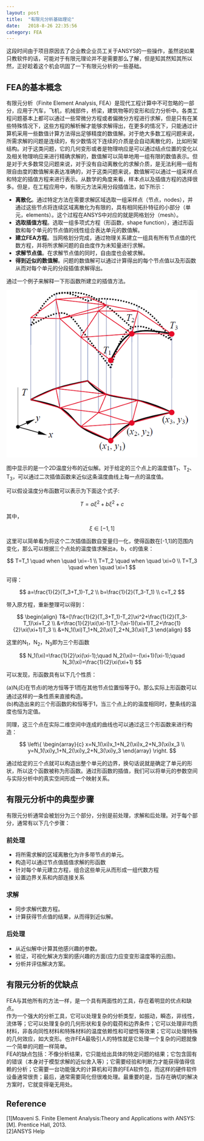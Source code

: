```yaml
---
layout: post
title:  "有限元分析基础理论"
date:   2018-8-26 22:35:56
category: FEA
---
```


这段时间由于项目原因去了企业教企业员工关于ANSYS的一些操作，虽然说如果只教软件的话，可能对于有限元理论并不是需要那么了解，但是知其然知其所以然，正好趁着这个机会巩固了一下有限元分析的一些基础。

## FEA的基本概念  
有限元分析（Finite Element Analysis, FEA）是现代工程计算中不可忽略的一部分，应用于汽车，飞机，机械部件，桥梁，建筑物等的变形和应力分析中。各类工程问题基本上都可以通过一些常微分方程或者偏微分方程进行求解，但是只有在某些特殊情况下，这些方程的解析解才能够求解得出，在更多的情况下，只能通过计算机采用一些数值计算方法得出足够精度的数值解。对于绝大多数工程问题来说，所需求解的问题是连续的，有少数情况下连续的介质是会自动离散化的，比如桁架结构。对于这类问题，它的几何变形或者是物理响应是可以通过结点位置的变化以及相关物理响应来进行精确求解的，数值解可以简单地用一组有限的数值表示。但是对于大多数常见问题来说，对于没有自动离散化的求解介质，是无法利用一组有限自由度的数值解来表达准确的，对于这类问题来说，数值解可以通过一组采样点和特定的插值方程来进行表示。从数学的角度来看，样本点以及插值方程的选择很多。但是，在工程应用中，有限元方法采用分段插值法，如下所示：  
- **离散化**。通过特定方法在需要求解区域选取一组采样点（节点，nodes），并通过这些节点将连续区域离散化为有限的，具有相同拓扑特征的小部分（单元，elements）。这个过程在ANSYS中对应的就是网格划分（mesh）。
- **选取插值方程**。选取一组多项式方程（形函数，shape function），通过形函数和每个单元的节点值的线性组合表达单元的数值解。
- **建立FEA方程**。当网格划分完成，通过物理关系建立一组具有所有节点值的代数方程，并将所求解问题的自由度作为未知量进行求解。
- **求解节点值**。在求解节点值的同时，自由度也会被求解。
- **得到近似的数值解**。问题的数值解可以通过计算得出的每个节点值以及形函数从而对每个单元的分段插值求解得出。    

通过一个例子来解释一下形函数所建立的插值方法。

<div align="center"><img  src="https://github.com/conceptclear/conceptclear.github.io/raw/master/images/FEA/example.png"></div>

图中显示的是一个2D温度分布的近似解。对于给定的三个点上的温度值T<sub>1</sub>、T<sub>2</sub>、T<sub>3</sub>，可以通过二次插值函数来近似这条温度曲线上每一点的温度值。

可以假设温度分布函数可以表示为下面这个式子:

$$
T=a\xi^2+b\xi^2+c
$$

其中，

$$
\xi\in[-1,1]
$$

这里可以简单看为将这个二次插值函数自变量归一化，使得函数在[-1,1]的范围内变化，那么可以根据三个点处的温度值求解出a，b，c的值来：

$$
T=T_1 \quad when \quad \xi=-1 \\
T=T_2 \quad when \quad \xi=0  \\
T=T_3 \quad when \quad \xi=1
$$

可得：

$$
a=\frac{1}{2}(T_3+T_1)-T_2 \\
b=\frac{1}{2}(T_3-T_1) \\
c=T_2
$$

带入原方程，重新整理可以得到：

$$
\begin{align}
T&=[\frac{1}{2}(T_3+T_1)-T_2]\xi^2+\frac{1}{2}(T_3-T_1)\xi+T_2 \\
&=\frac{1}{2}\xi(\xi-1)T_1-(\xi-1)(\xi+1)T_2+\frac{1}{2}\xi(\xi+1)T_3 \\
&=N_1(\xi)T_1+N_2(\xi)T_2+N_3(\xi)T_3
\end{align}
$$

这里的N<sub>1</sub>，N<sub>2</sub>，N<sub>3</sub>即为三个形函数

$$
N_1(\xi)=\frac{1}{2}\xi(\xi-1);\quad
N_2(\xi)=-(\xi+1)(\xi-1);\quad
N_3(\xi)=\frac{1}{2}\xi(\xi+1)
$$

可以发现，形函数具有以下几个性质：

(a)N<sub>i</sub>(ξ)在节点i的地方恒等于1而在其他节点位置恒等于0。那么实际上形函数可以通过这样的一条性质来直接构造。         
(b)构造出来的三个形函数的和恒等于1，当三个点上的的温度相同时，整条线的温度也恒为定值。

同理，这三个点在实际二维空间中连成的曲线也可以通过这三个形函数来进行构造：

$$
\left\{
    \begin{array}{c}
        x=N_1(\xi)x_1+N_2(\xi)x_2+N_3(\xi)x_3 \\
        y=N_1(\xi)y_1+N_2(\xi)y_2+N_3(\xi)y_3
    \end{array}
\right.
$$

通过给定的三个点就可以构造出整个单元的边界，换句话说就是确定了单元的形状，所以这个函数被称为形函数。通过形函数的插值，我们可以将单元的参数空间与实际分析中的真实空间形成一个映射关系。

## 有限元分析中的典型步骤
有限元分析通常会被划分为三个部分，分别是前处理，求解和后处理。对于每个部分，通常有以下几个步骤：
### 前处理
- 将所需求解的区域离散化为许多带节点的单元。
- 构造可以通过节点值插值求解的形函数
- 针对每个单元建立方程，组合这些单元从而形成一组代数方程
- 设置边界关系和内部连接关系
### 求解
- 同步求解代数方程。
- 计算获得节点值的结果，从而得到近似解。
### 后处理
- 从近似解中计算其他感兴趣的参数。
- 验证，可视化解决方案的感兴趣的方面(应力应变变形温度等的云图)。
- 分析并评估解决方案。

## 有限元分析的优缺点
FEA与其他所有的方法一样，是一个具有两面性的工具，存在着明显的优点和缺点。      
作为一个强大的分析工具，它可以处理复杂的分析类型，如振动，瞬态，非线性，流体等；它可以处理复杂的几何形状和复杂的载荷和边界条件；它可以处理非均质材料，非各向同性材料和特殊材料的温度依赖性和可塑性等效果；它可以处理特殊的几何效应，如大变形。也许FEA最吸引人的特性就是它处理一个复杂的问题就像一个简单的问题一样简单。        
FEA的缺点包括：不像分析结果，它只能给出具体的特定问题的结果；它包含固有的错误（本身对于模型求解的近似舍入等）；它需要经验和判断力才能获得值得信赖的分析；它需要一台功能强大的计算机和可靠的FEA软件包，而这样的硬件软件设备通常很贵；最后，通常需要简化但很难处理。最重要的是，当存在确切的解决方案时，它就变得毫无用处。

## Reference
[1]Moaveni S. Finite Element Analysis:Theory and Applications with ANSYS:[M]. Prentice Hall, 2013.           
[2]ANSYS Help
